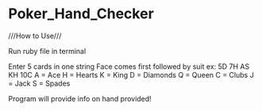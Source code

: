 # Poker_Hand_Checker
///How to Use///

Run ruby file in terminal

Enter 5 cards in one string
Face comes first followed by suit
  ex: 5D 7H AS KH 10C
  A = Ace     H = Hearts
  K = King    D = Diamonds
  Q = Queen   C = Clubs
  J = Jack    S = Spades
  
Program will provide info on hand provided!
